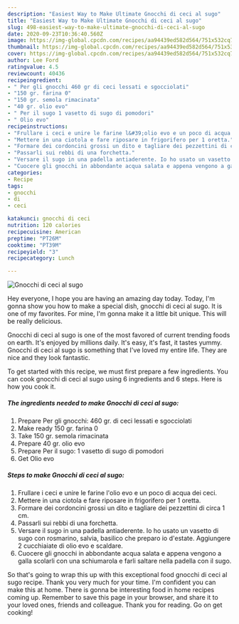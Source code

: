 ```yaml
---
description: "Easiest Way to Make Ultimate Gnocchi di ceci al sugo"
title: "Easiest Way to Make Ultimate Gnocchi di ceci al sugo"
slug: 498-easiest-way-to-make-ultimate-gnocchi-di-ceci-al-sugo
date: 2020-09-23T10:36:40.560Z
image: https://img-global.cpcdn.com/recipes/aa94439ed582d564/751x532cq70/gnocchi-di-ceci-al-sugo-recipe-main-photo.jpg
thumbnail: https://img-global.cpcdn.com/recipes/aa94439ed582d564/751x532cq70/gnocchi-di-ceci-al-sugo-recipe-main-photo.jpg
cover: https://img-global.cpcdn.com/recipes/aa94439ed582d564/751x532cq70/gnocchi-di-ceci-al-sugo-recipe-main-photo.jpg
author: Lee Ford
ratingvalue: 4.5
reviewcount: 40436
recipeingredient:
- " Per gli gnocchi 460 gr di ceci lessati e sgocciolati"
- "150 gr. farina 0"
- "150 gr. semola rimacinata"
- "40 gr. olio evo"
- " Per il sugo 1 vasetto di sugo di pomodori"
- " Olio evo"
recipeinstructions:
- "Frullare i ceci e unire le farine l&#39;olio evo e un poco di acqua dei ceci."
- "Mettere in una ciotola e fare riposare in frigorifero per 1 oretta."
- "Formare dei cordoncini grossi un dito e tagliare dei pezzettini di circa 1 cm."
- "Passarli sui rebbi di una forchetta."
- "Versare il sugo in una padella antiaderente. Io ho usato un vasetto di sugo con rosmarino, salvia, basilico che preparo io d&#39;estate. Aggiungere 2 cucchiaiate di olio evo e scaldare."
- "Cuocere gli gnocchi in abbondante acqua salata e appena vengono a galla scolarli con una schiumarola e farli saltare nella padella con il sugo."
categories:
- Recipe
tags:
- gnocchi
- di
- ceci

katakunci: gnocchi di ceci 
nutrition: 120 calories
recipecuisine: American
preptime: "PT26M"
cooktime: "PT39M"
recipeyield: "3"
recipecategory: Lunch

---
```



![Gnocchi di ceci al sugo](https://img-global.cpcdn.com/recipes/aa94439ed582d564/751x532cq70/gnocchi-di-ceci-al-sugo-recipe-main-photo.jpg)

Hey everyone, I hope you are having an amazing day today. Today, I'm gonna show you how to make a special dish, gnocchi di ceci al sugo. It is one of my favorites. For mine, I'm gonna make it a little bit unique. This will be really delicious.



Gnocchi di ceci al sugo is one of the most favored of current trending foods on earth. It's enjoyed by millions daily. It's easy, it's fast, it tastes yummy. Gnocchi di ceci al sugo is something that I've loved my entire life. They are nice and they look fantastic.


To get started with this recipe, we must first prepare a few ingredients. You can cook gnocchi di ceci al sugo using 6 ingredients and 6 steps. Here is how you cook it.

<!--inarticleads1-->

##### The ingredients needed to make Gnocchi di ceci al sugo:

1. Prepare  Per gli gnocchi: 460 gr. di ceci lessati e sgocciolati
1. Make ready 150 gr. farina 0
1. Take 150 gr. semola rimacinata
1. Prepare 40 gr. olio evo
1. Prepare  Per il sugo: 1 vasetto di sugo di pomodori
1. Get  Olio evo




<!--inarticleads2-->

##### Steps to make Gnocchi di ceci al sugo:

1. Frullare i ceci e unire le farine l&#39;olio evo e un poco di acqua dei ceci.
1. Mettere in una ciotola e fare riposare in frigorifero per 1 oretta.
1. Formare dei cordoncini grossi un dito e tagliare dei pezzettini di circa 1 cm.
1. Passarli sui rebbi di una forchetta.
1. Versare il sugo in una padella antiaderente. Io ho usato un vasetto di sugo con rosmarino, salvia, basilico che preparo io d&#39;estate. Aggiungere 2 cucchiaiate di olio evo e scaldare.
1. Cuocere gli gnocchi in abbondante acqua salata e appena vengono a galla scolarli con una schiumarola e farli saltare nella padella con il sugo.




So that's going to wrap this up with this exceptional food gnocchi di ceci al sugo recipe. Thank you very much for your time. I'm confident you can make this at home. There is gonna be interesting food in home recipes coming up. Remember to save this page in your browser, and share it to your loved ones, friends and colleague. Thank you for reading. Go on get cooking!
